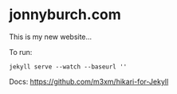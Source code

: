 # jonnyburch.com

This is my new website...

To run:

`jekyll serve --watch --baseurl ''`

Docs: https://github.com/m3xm/hikari-for-Jekyll